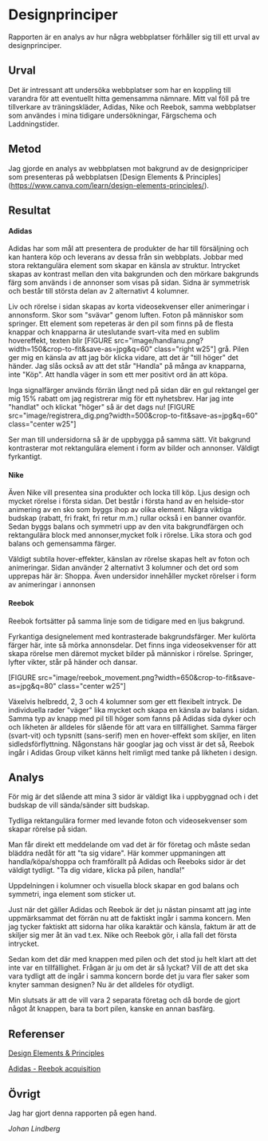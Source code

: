 

Designprinciper
=======================

Rapporten är en analys av hur några webbplatser förhåller sig till ett urval av
designprinciper.


Urval
-----------------------

Det är intressant att undersöka webbplatser som har en koppling till varandra för
att eventuellt hitta gemensamma nämnare. Mitt val föll på tre tillverkare av
träningskläder, Adidas, Nike och Reebok, samma webbplatser som användes i mina tidigare
undersökningar, Färgschema och Laddningstider.




Metod
-----------------------

Jag gjorde en analys av webbplatsen mot bakgrund av de designpriciper som presenteras
på webbplatsen [Design Elements & Principles] (https://www.canva.com/learn/design-elements-principles/).


Resultat
-----------------------

#### Adidas ####

Adidas har som mål att presentera de produkter de har till försäljning och kan
hantera köp och leverans av dessa från sin webbplats.
Jobbar med stora rektangulära element som skapar en känsla av struktur.
Intrycket skapas av kontrast mellan den vita bakgrunden och den mörkare
bakgrunds färg som används i de annonser som visas på sidan. Sidna är
symmetrisk och består till största delan av 2 alternativt 4 kolumner.

Liv och rörelse i sidan skapas av korta videosekvenser eller animeringar i
annonsform. Skor som "svävar" genom luften. Foton på människor som springer.
Ett element som repeteras är den pil som finns på de flesta knappar och
knapparna är uteslutande svart-vita med en sublim hovereffekt, texten blir
[FIGURE src="image/handlanu.png?width=150&crop-to-fit&save-as=jpg&q=60" class="right w25"]
grå. Pilen ger mig en känsla av att jag bör klicka vidare, att det är
"till höger" det händer. Jag slås också av att det står "Handla" på många av
knapparna, inte "Köp". Att handla väger in som ett mer positivt ord än att köpa.

Inga signalfärger används förrän långt ned på sidan där en gul rektangel ger
mig 15% rabatt om jag registrerar mig för ett nyhetsbrev. Har jag inte
"handlat" och klickat "höger" så är det dags nu!
[FIGURE src="image/registrera_dig.png?width=500&crop-to-fit&save-as=jpg&q=60" class="center w25"]

Ser man till undersidorna så är de uppbygga på samma sätt. Vit bakgrund
kontrasterar mot rektangulära element i form av bilder och annonser.
Väldigt fyrkantigt.

#### Nike

Även Nike vill presentea sina produkter och locka till köp.
Ljus design och mycket rörelse i första sidan. Det består i första hand av en
helside-stor animering av en sko som byggs ihop av olika element. Några viktiga
budskap (rabatt, fri frakt, fri retur m.m.) rullar också i en banner ovanför.
Sedan byggs balans och symmetri upp av den vita bakgrundfärgen och rektangulära
block med annonser,mycket folk i rörelse. Lika stora och god balans och
gemensamma färger.

Väldigt subtila hover-effekter, känslan av rörelse skapas helt av foton och
animeringar.
Sidan använder 2 alternativt 3 kolumner och det ord som upprepas här är: Shoppa.
Även undersidor innehåller mycket rörelser i form av animeringar i annonsen


#### Reebok
Reebok fortsätter på samma linje som de tidigare med en ljus bakgrund.

Fyrkantiga designelement med kontrasterade bakgrundsfärger. Mer kulörta färger
här, inte så mörka annonsdelar. Det finns inga videosekvenser för att skapa
rörelse men däremot mycket bilder på människor i rörelse. Springer, lyfter
vikter, står på händer och dansar.

[FIGURE src="image/reebok_movement.png?width=650&crop-to-fit&save-as=jpg&q=80" class="center w25"]

Växelvis helbredd, 2, 3 och 4 kolumner som ger ett flexibelt intryck. De
individuella rader "väger" lika mycket och skapa en känsla av balans i sidan.
Samma typ av knapp med pil till höger som fanns på Adidas sida dyker och och
likheten är alldeles för slående för att vara en tillfällighet. Samma färger
(svart-vit) och typsnitt (sans-serif) men en hover-effekt som skiljer, en liten
sidledsförflyttning.
Någonstans här googlar jag och visst är det så, Reebok ingår i Adidas Group
vilket känns helt rimligt med tanke på likheten i design.






Analys
-----------------------

För mig är det slående att mina 3 sidor är väldigt lika i uppbyggnad och i det
budskap de vill sända/sänder sitt budskap.

Tydliga rektangulära former med levande foton och videosekvenser som skapar
rörelse på sidan.

Man får direkt ett meddelande om vad det är för företag och måste sedan bläddra
nedåt för att "ta sig vidare". Här kommer uppmaningen att handla/köpa/shoppa och framförallt
på Adidas och Reeboks sidor är det väldigt tydligt. "Ta dig vidare, klicka på
pilen, handla!"

Uppdelningen i kolumner och visuella block skapar en god balans och symmetri,
inga element som sticker ut.

Just när det gäller Adidas och Reebok är det ju nästan pinsamt att jag inte
uppmärksammat det förrän nu att de faktiskt ingår i samma koncern. Men jag
tycker faktiskt att sidorna har olika karaktär och känsla, faktum är att de
skiljer sig mer åt än vad t.ex. Nike och Reebok gör, i alla fall det första
intrycket.

Sedan kom det där med knappen med pilen och det stod ju helt klart
att det inte var en tillfällighet. Frågan är ju om det är så lyckat? Vill de
att det ska vara tydligt att de ingår i samma koncern borde det ju vara fler
saker som knyter samman designen? Nu är det alldeles för otydligt.

Min slutsats är att de vill vara 2 separata företag och då borde de gjort något åt knappen,
bara ta bort pilen, kanske en annan basfärg.

Referenser
-----------------------

[Design Elements & Principles](https://www.canva.com/learn/design-elements-principles/)

[Adidas - Reebok acquisition](https://www.adidas-group.com/en/investors/investor-events/reebok-acquisition/)

Övrigt
-----------------------

Jag har gjort denna rapporten på egen hand.

*Johan Lindberg*
